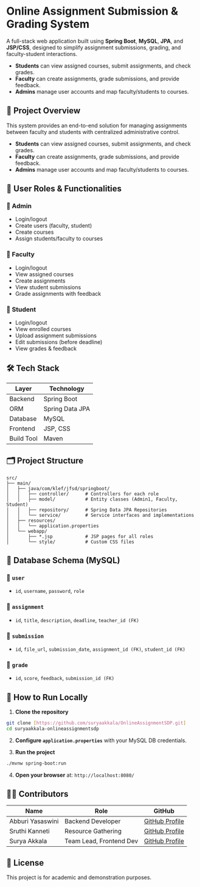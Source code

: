 
# Online Assignment Submission & Grading System

A full-stack web application built using **Spring Boot**, **MySQL**, **JPA**, and **JSP/CSS**, designed to simplify assignment submissions, grading, and faculty-student interactions.

- **Students** can view assigned courses, submit assignments, and check grades.
- **Faculty** can create assignments, grade submissions, and provide feedback.
- **Admins** manage user accounts and map faculty/students to courses.

## 📌 Project Overview

This system provides an end-to-end solution for managing assignments between faculty and students with centralized administrative control.

- **Students** can view assigned courses, submit assignments, and check grades.
- **Faculty** can create assignments, grade submissions, and provide feedback.
- **Admins** manage user accounts and map faculty/students to courses.

## 👥 User Roles & Functionalities

### 🔹 Admin
- Login/logout
- Create users (faculty, student)
- Create courses
- Assign students/faculty to courses

### 🔹 Faculty
- Login/logout
- View assigned courses
- Create assignments
- View student submissions
- Grade assignments with feedback

### 🔹 Student
- Login/logout
- View enrolled courses
- Upload assignment submissions
- Edit submissions (before deadline)
- View grades & feedback

## 🛠️ Tech Stack

| Layer       | Technology         |
|------------|--------------------|
| Backend     | Spring Boot        |
| ORM         | Spring Data JPA    |
| Database    | MySQL              |
| Frontend    | JSP, CSS           |
| Build Tool  | Maven              |

## 🗂️ Project Structure

```
src/
├── main/
│   ├── java/com/klef/jfsd/springboot/
│   │   ├── controller/      # Controllers for each role
│   │   ├── model/           # Entity classes (Admin1, Faculty, Student)
│   │   ├── repository/      # Spring Data JPA Repositories
│   │   └── service/         # Service interfaces and implementations
│   ├── resources/
│   │   └── application.properties
│   └── webapp/
│       ├── *.jsp            # JSP pages for all roles
│       └── style/           # Custom CSS files
```

## 🧾 Database Schema (MySQL)

### 📄 `user`  
- `id`, `username`, `password`, `role`

### 📄 `assignment`
- `id`, `title`, `description`, `deadline`, `teacher_id (FK)`

### 📄 `submission`
- `id`, `file_url`, `submission_date`, `assignment_id (FK)`, `student_id (FK)`

### 📄 `grade`
- `id`, `score`, `feedback`, `submission_id (FK)`

## 🚀 How to Run Locally

1. **Clone the repository**

```bash
git clone [https://github.com/suryaakkala/OnlineAssignmentSDP.git]
cd suryaakkala-onlineassignmentsdp
```

2. **Configure `application.properties`** with your MySQL DB credentials.

3. **Run the project**

```bash
./mvnw spring-boot:run
```

4. **Open your browser** at: `http://localhost:8080/`


## 👨‍💻 Contributors

| Name             | Role               | GitHub                             |
|------------------|--------------------|------------------------------------|
| Abburi Yasaswini | Backend Developer  | [GitHub Profile](#)                |
| Sruthi Kanneti   | Resource Gathering | [GitHub Profile](https://github.com/Sruthi-3-0) |
| Surya Akkala     | Team Lead, Frontend Dev | [GitHub Profile](https://github.com/SuryaAkkala) |

## 📜 License

This project is for academic and demonstration purposes.
